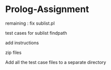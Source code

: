 # Prolog-Assignment

remaining : fix sublist.pl

test cases for
  sublist
  findpath
  
 add instructions
 
 zip files
 
 Add all the test case files to a separate directory  


